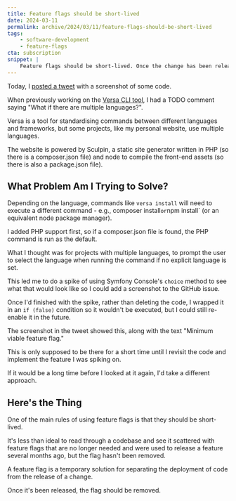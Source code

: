 ```yaml
---
title: Feature flags should be short-lived
date: 2024-03-11
permalink: archive/2024/03/11/feature-flags-should-be-short-lived
tags:
    - software-development
    - feature-flags
cta: subscription
snippet: |
    Feature flags should be short-lived. Once the change has been released, the flags should be removed.
---
```


Today, I [posted a tweet][tweet] with a screenshot of some code.

When previously working on the [Versa CLI tool][versa], I had a TODO comment saying "What if there are multiple languages?".

Versa is a tool for standardising commands between different languages and frameworks, but some projects, like my personal website, use multiple languages.

The website is powered by Sculpin, a static site generator written in PHP (so there is a composer.json file) and node to compile the front-end assets (so there is also a package.json file).

## What Problem Am I Trying to Solve?

Depending on the language, commands like `versa install` will need to execute a different command - e.g., composer install` or `npm install` (or an equivalent node package manager).

I added PHP support first, so if a composer.json file is found, the PHP command is run as the default.

What I thought was for projects with multiple languages, to prompt the user to select the language when running the command if no explicit language is set.

This led me to do a spike of using Symfony Console's `choice` method to see what that would look like so I could add a screenshot to the GitHub issue.

Once I'd finished with the spike, rather than deleting the code, I wrapped it in an `if (false)` condition so it wouldn't be executed, but I could still re-enable it in the future.

The screenshot in the tweet showed this, along with the text "Minimum viable feature flag."

This is only supposed to be there for a short time until I revisit the code and implement the feature I was spiking on.

If it would be a long time before I looked at it again, I'd take a different approach.

## Here's the Thing

One of the main rules of using feature flags is that they should be short-lived.

It's less than ideal to read through a codebase and see it scattered with feature flags that are no longer needed and were used to release a feature several months ago, but the flag hasn't been removed.

A feature flag is a temporary solution for separating the deployment of code from the release of a change.

Once it's been released, the flag should be removed.

[tweet]: https://twitter.com/opdavies/status/1767846980250714261
[versa]: {{site.url}}/archive/2024/02/19/introducing-versa
